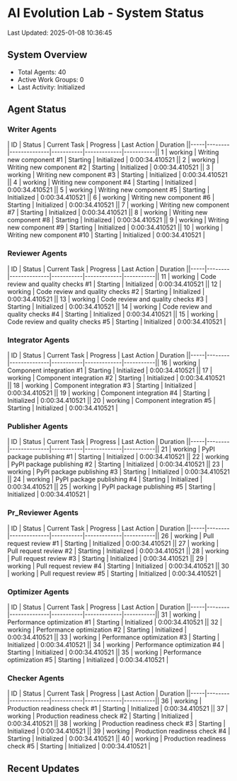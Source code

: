 # AI Evolution Lab - System Status
Last Updated: 2025-01-08 10:36:45

## System Overview
- Total Agents: 40
- Active Work Groups: 0
- Last Activity: Initialized

## Agent Status

### Writer Agents
| ID | Status | Current Task | Progress | Last Action | Duration ||-----|--------|--------------|-----------|-------------|-----------|| 1 | working | Writing new component #1 | Starting | Initialized | 0:00:34.410521 || 2 | working | Writing new component #2 | Starting | Initialized | 0:00:34.410521 || 3 | working | Writing new component #3 | Starting | Initialized | 0:00:34.410521 || 4 | working | Writing new component #4 | Starting | Initialized | 0:00:34.410521 || 5 | working | Writing new component #5 | Starting | Initialized | 0:00:34.410521 || 6 | working | Writing new component #6 | Starting | Initialized | 0:00:34.410521 || 7 | working | Writing new component #7 | Starting | Initialized | 0:00:34.410521 || 8 | working | Writing new component #8 | Starting | Initialized | 0:00:34.410521 || 9 | working | Writing new component #9 | Starting | Initialized | 0:00:34.410521 || 10 | working | Writing new component #10 | Starting | Initialized | 0:00:34.410521 |
### Reviewer Agents
| ID | Status | Current Task | Progress | Last Action | Duration ||-----|--------|--------------|-----------|-------------|-----------|| 11 | working | Code review and quality checks #1 | Starting | Initialized | 0:00:34.410521 || 12 | working | Code review and quality checks #2 | Starting | Initialized | 0:00:34.410521 || 13 | working | Code review and quality checks #3 | Starting | Initialized | 0:00:34.410521 || 14 | working | Code review and quality checks #4 | Starting | Initialized | 0:00:34.410521 || 15 | working | Code review and quality checks #5 | Starting | Initialized | 0:00:34.410521 |
### Integrator Agents
| ID | Status | Current Task | Progress | Last Action | Duration ||-----|--------|--------------|-----------|-------------|-----------|| 16 | working | Component integration #1 | Starting | Initialized | 0:00:34.410521 || 17 | working | Component integration #2 | Starting | Initialized | 0:00:34.410521 || 18 | working | Component integration #3 | Starting | Initialized | 0:00:34.410521 || 19 | working | Component integration #4 | Starting | Initialized | 0:00:34.410521 || 20 | working | Component integration #5 | Starting | Initialized | 0:00:34.410521 |
### Publisher Agents
| ID | Status | Current Task | Progress | Last Action | Duration ||-----|--------|--------------|-----------|-------------|-----------|| 21 | working | PyPI package publishing #1 | Starting | Initialized | 0:00:34.410521 || 22 | working | PyPI package publishing #2 | Starting | Initialized | 0:00:34.410521 || 23 | working | PyPI package publishing #3 | Starting | Initialized | 0:00:34.410521 || 24 | working | PyPI package publishing #4 | Starting | Initialized | 0:00:34.410521 || 25 | working | PyPI package publishing #5 | Starting | Initialized | 0:00:34.410521 |
### Pr_Reviewer Agents
| ID | Status | Current Task | Progress | Last Action | Duration ||-----|--------|--------------|-----------|-------------|-----------|| 26 | working | Pull request review #1 | Starting | Initialized | 0:00:34.410521 || 27 | working | Pull request review #2 | Starting | Initialized | 0:00:34.410521 || 28 | working | Pull request review #3 | Starting | Initialized | 0:00:34.410521 || 29 | working | Pull request review #4 | Starting | Initialized | 0:00:34.410521 || 30 | working | Pull request review #5 | Starting | Initialized | 0:00:34.410521 |
### Optimizer Agents
| ID | Status | Current Task | Progress | Last Action | Duration ||-----|--------|--------------|-----------|-------------|-----------|| 31 | working | Performance optimization #1 | Starting | Initialized | 0:00:34.410521 || 32 | working | Performance optimization #2 | Starting | Initialized | 0:00:34.410521 || 33 | working | Performance optimization #3 | Starting | Initialized | 0:00:34.410521 || 34 | working | Performance optimization #4 | Starting | Initialized | 0:00:34.410521 || 35 | working | Performance optimization #5 | Starting | Initialized | 0:00:34.410521 |
### Checker Agents
| ID | Status | Current Task | Progress | Last Action | Duration ||-----|--------|--------------|-----------|-------------|-----------|| 36 | working | Production readiness check #1 | Starting | Initialized | 0:00:34.410521 || 37 | working | Production readiness check #2 | Starting | Initialized | 0:00:34.410521 || 38 | working | Production readiness check #3 | Starting | Initialized | 0:00:34.410521 || 39 | working | Production readiness check #4 | Starting | Initialized | 0:00:34.410521 || 40 | working | Production readiness check #5 | Starting | Initialized | 0:00:34.410521 |

## Recent Updates

